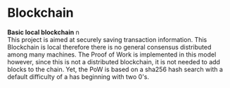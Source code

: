 # Blockchain

**Basic local blockchain**
n\
This project is aimed at securely saving transaction information. This Blockchain is local therefore there is no general consensus distributed among many machines. The Proof of Work is implemented in this model however, since this is not a distributed blockchain, it is not needed to add blocks to the chain. Yet, the PoW is based on a sha256 hash search with a default difficulty of a has beginning with two 0's. 


